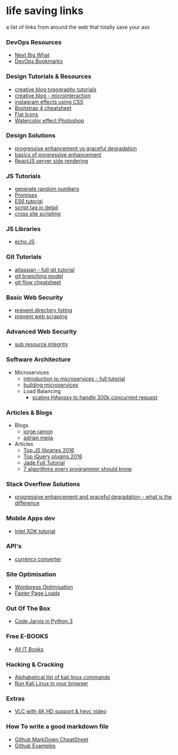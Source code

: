 # life saving links
a list of links from around the web that totally save your ass


### DevOps Resources 
 * [Next Big What](http://blog.nextbigwhat.com/devops-sysadmin-tools-resources-297/)
 * [DevOps Bookmarks](http://www.devopsbookmarks.com/)

### Design Tutorials & Resources
 * [creative blog typography tutorials](http://www.creativebloq.com/graphic-design-tips/typography-tutorials-1232719)
 * [creative blog - microinteraction](http://www.creativebloq.com/web-design/improve-your-site-microinteractions-10134906)
 * [instagram effects using CSS](https://una.im/CSSgram/)
 * [Bootstrap 4 cheatsheet](http://hackerthemes.com/bootstrap-cheatsheet/)
 * [Flat Icons](http://mashable.com/2013/08/14/flat-design-icons/)
 * [Watercolor effect Photoshop](http://abduzeedo.com/super-cool-watercolor-effect-10-steps-photoshop)

### Design Solutions 
 * [progressive enhancement vs graceful degradation](https://www.w3.org/wiki/Graceful_degradation_versus_progressive_enhancement)
 * [basics of progressive enhancement](https://www.sitepoint.com/progressive-enhancement-graceful-degradation-basics/)
 * [ReactJS server side rendering](https://blog.frankdejonge.nl/rendering-reactjs-templates-server-side/)

### JS Tutorials 
 * [generate random numbers](https://bocoup.com/weblog/random-numbers)
 * [Promises](http://www.html5rocks.com/en/tutorials/es6/promises/)
 * [ES6 tutorial](https://babeljs.io/docs/learn-es2015/)
 * [script tag in detail](http://www.sitepoint.com/a-detailed-breakdown-of-the-script-tag/)
 * [cross site scripting](https://www.owasp.org/index.php/Types_of_Cross-Site_Scripting)

### JS Libraries
 * [echo JS](https://toddmotto.com/echo-js-simple-javascript-image-lazy-loading/)

### Git Tutorials
 * [atlassian - full git tutorial](https://www.atlassian.com/git/tutorials/what-is-version-control)
 * [git branching model](http://nvie.com/posts/a-successful-git-branching-model/)
 * [git flow cheatsheet](http://danielkummer.github.io/git-flow-cheatsheet/)

### Basic Web Security
 * [prevent directory listing](http://www.thesitewizard.com/apache/prevent-directory-listing-htaccess.shtml)
 * [prevent web scraping](http://www.sitepoint.com/using-htaccess-prevent-web-scraping/)

### Advanced Web Security
 * [sub resource integrity](https://frederik-braun.com/using-subresource-integrity.html)

### Software Architecture
 * Microservices
   * [introduction to microservices - full tutorial](https://www.nginx.com/blog/introduction-to-microservices/)
   * [building microservices](https://dzone.com/articles/building-microservices-using)
   * Load Balancing
     * [scaling HAproxy to handle 300k concurrent request ](https://www.linangran.com/?p=547) 

### Articles & Blogs
 * Blogs
 	* [jorge ramon](http://jorgeramon.me/)
 	* [adrian mejia](http://adrianmejia.com/)
 * Articles 
    * [Top JS libraries 2016](https://codegeekz.com/top-javascript-libraries-for-february-2016/)
    * [Top jQuery plugins 2016](https://codegeekz.com/top-jquery-plugins-for-april-2016/)
    * [Jade Full Tutorial](http://webapplog.com/jade/)
    * [7 algorithms every programmer should know](https://codingsec.net/2016/03/7-algorithms-data-structures-every-programmer/)

### Stack Overflow Solutions 
 * [progressive enhancement and graceful degradation - what is the difference](http://stackoverflow.com/questions/2550431/what-is-the-difference-between-progressive-enhancement-and-graceful-degradation)

### Mobile Apps dev
 * [Intel XDK tutorial](http://qnimate.com/post-series/intel-xdk-complete-training/)

### API's 
 * [currency converter](https://currencylayer.com/)

### Site Optimisation
 * [Wordpress Optimisation](http://www.onextrapixel.com/2015/02/21/how-to-make-your-wordpress-site-blazing-fast/)
 * [Faster Page Loads](http://www.nateberkopec.com/2015/10/07/frontend-performance-chrome-timeline.html)

### Out Of The Box
 * [Code Jarvis in Python 3](https://ggulati.wordpress.com/2016/02/24/coding-jarvis-in-python-3-in-2016/)

### Free E-BOOKS
  * [All IT Books](http://www.allitebooks.com/)

### Hacking & Cracking
 * [Alphabetical list of kali linux commands](https://www.cybrary.it/0p3n/kali-linux-commands-list/)
 * [Run Kali Linux in your browser](http://jerrygamblin.com/2016/05/31/kalibrowser/)
 
### Extras
 * [VLC with 4K HD support & hevc video](https://github.com/strukturag/vlc-2.1/releases/tag/2.1.4-libde265-4)

### How To write a good markdown file
 * [Github MarkDown CheatSheet](https://guides.github.com/pdfs/markdown-cheatsheet-online.pdf)
 * [Github Examples](https://github.com/adam-p/markdown-here/wiki/Markdown-Cheatsheet)